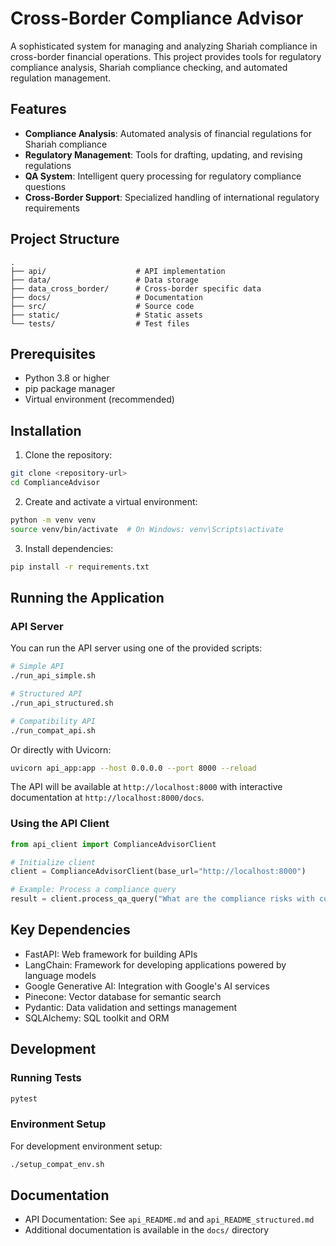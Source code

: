 # Cross-Border Compliance Advisor

A sophisticated system for managing and analyzing Shariah compliance in cross-border financial operations. This project provides tools for regulatory compliance analysis, Shariah compliance checking, and automated regulation management.

## Features

- **Compliance Analysis**: Automated analysis of financial regulations for Shariah compliance
- **Regulatory Management**: Tools for drafting, updating, and revising regulations
- **QA System**: Intelligent query processing for regulatory compliance questions
- **Cross-Border Support**: Specialized handling of international regulatory requirements

## Project Structure

```
.
├── api/                    # API implementation
├── data/                   # Data storage
├── data_cross_border/      # Cross-border specific data
├── docs/                   # Documentation
├── src/                    # Source code
├── static/                 # Static assets
└── tests/                  # Test files
```

## Prerequisites

- Python 3.8 or higher
- pip package manager
- Virtual environment (recommended)

## Installation

1. Clone the repository:

```bash
git clone <repository-url>
cd ComplianceAdvisor
```

2. Create and activate a virtual environment:

```bash
python -m venv venv
source venv/bin/activate  # On Windows: venv\Scripts\activate
```

3. Install dependencies:

```bash
pip install -r requirements.txt
```

## Running the Application

### API Server

You can run the API server using one of the provided scripts:

```bash
# Simple API
./run_api_simple.sh

# Structured API
./run_api_structured.sh

# Compatibility API
./run_compat_api.sh
```

Or directly with Uvicorn:

```bash
uvicorn api_app:app --host 0.0.0.0 --port 8000 --reload
```

The API will be available at `http://localhost:8000` with interactive documentation at `http://localhost:8000/docs`.

### Using the API Client

```python
from api_client import ComplianceAdvisorClient

# Initialize client
client = ComplianceAdvisorClient(base_url="http://localhost:8000")

# Example: Process a compliance query
result = client.process_qa_query("What are the compliance risks with current liquidity policies?")
```

## Key Dependencies

- FastAPI: Web framework for building APIs
- LangChain: Framework for developing applications powered by language models
- Google Generative AI: Integration with Google's AI services
- Pinecone: Vector database for semantic search
- Pydantic: Data validation and settings management
- SQLAlchemy: SQL toolkit and ORM

## Development

### Running Tests

```bash
pytest
```

### Environment Setup

For development environment setup:

```bash
./setup_compat_env.sh
```

## Documentation

- API Documentation: See `api_README.md` and `api_README_structured.md`
- Additional documentation is available in the `docs/` directory

